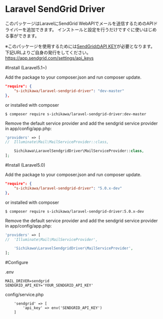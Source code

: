Laravel SendGrid Driver
====

このパッケージはLaravelにSendGrid WebAPIでメールを送信するためのAPIドライバーを追加できます。
インストールと設定を行うだけですぐに使いはじめる事ができます。


※このパッケージを使用するためには[SendGridのAPI KEY](https://sendgrid.com/docs/User_Guide/Settings/api_keys.html)が必要となります。
下記URLよりご自身の発行をしてください。
https://app.sendgrid.com/settings/api_keys

#Install (Laravel5.1~)

Add the package to your composer.json and run composer update.
```json
"require": {
    "s-ichikawa/laravel-sendgrid-driver": "dev-master"
},
```

or installed with composer
```
$ composer require s-ichikawa/laravel-sendgrid-driver:dev-master
```

Remove the default service provider and add the sendgrid service provider in app/config/app.php:
```php
'providers' => [
//  Illuminate\Mail\MailServiceProvider::class,

    Sichikawa\LaravelSendgridDriver\MailServiceProvider::class,
];
```

#Install (Laravel5.0)

Add the package to your composer.json and run composer update.
```json
"require": {
    "s-ichikawa/laravel-sendgrid-driver": "5.0.x-dev"
},
```

or installed with composer
```
$ composer require s-ichikawa/laravel-sendgrid-driver:5.0.x-dev
```

Remove the default service provider and add the sendgrid service provider in app/config/app.php:
```php
'providers' => [
//  'Illuminate\Mail\MailServiceProvider',

    'Sichikawa\LaravelSendgridDriver\MailServiceProvider',
];
```

#Configure

.env
```
MAIL_DRIVER=sendgrid
SENDGRID_API_KEY='YOUR_SENDGRID_API_KEY'
```

config/service.php
```
    'sendgrid' => [
        'api_key' => env('SENDGRID_API_KEY')
    ]
```

